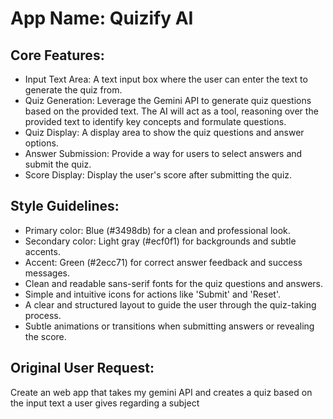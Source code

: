 # **App Name**: Quizify AI

## Core Features:

- Input Text Area: A text input box where the user can enter the text to generate the quiz from.
- Quiz Generation: Leverage the Gemini API to generate quiz questions based on the provided text. The AI will act as a tool, reasoning over the provided text to identify key concepts and formulate questions.
- Quiz Display: A display area to show the quiz questions and answer options.
- Answer Submission: Provide a way for users to select answers and submit the quiz.
- Score Display: Display the user's score after submitting the quiz.

## Style Guidelines:

- Primary color: Blue (#3498db) for a clean and professional look.
- Secondary color: Light gray (#ecf0f1) for backgrounds and subtle accents.
- Accent: Green (#2ecc71) for correct answer feedback and success messages.
- Clean and readable sans-serif fonts for the quiz questions and answers.
- Simple and intuitive icons for actions like 'Submit' and 'Reset'.
- A clear and structured layout to guide the user through the quiz-taking process.
- Subtle animations or transitions when submitting answers or revealing the score.

## Original User Request:
Create an web app that takes my gemini API and creates a quiz based on the input text a user gives regarding a subject
  